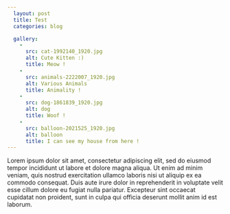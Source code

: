 ```yaml
---
  layout: post
  title: Test
  categories: blog

  gallery:
    -
      src: cat-1992140_1920.jpg
      alt: Cute Kitten :)
      title: Meow !
    -
      src: animals-2222007_1920.jpg
      alt: Various Animals
      title: Animality !
    -
      src: dog-1861839_1920.jpg
      alt: dog
      title: Woof !
    -
      src: balloon-2021525_1920.jpg
      alt: balloon
      title: I can see my house from here !
---
```


Lorem ipsum dolor sit amet, consectetur adipiscing elit, sed do eiusmod tempor
incididunt ut labore et dolore magna aliqua. Ut enim ad minim veniam, quis nostrud
exercitation ullamco laboris nisi ut aliquip ex ea commodo consequat. Duis aute
irure dolor in reprehenderit in voluptate velit esse cillum dolore eu fugiat nulla
pariatur. Excepteur sint occaecat cupidatat non proident, sunt in culpa qui officia
deserunt mollit anim id est laborum.
